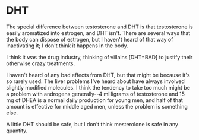 # DHT

The special difference between testosterone and DHT is that testosterone is easily aromatized into estrogen, and DHT isn't. There are several ways that the body can dispose of estrogen, but I haven't heard of that way of inactivating it; I don't think it happens in the body.

I think it was the drug industry, thinking of villains [DHT=BAD] to justify their otherwise crazy treatments.

I haven't heard of any bad effects from DHT, but that might be because it's so rarely used. The liver problems I've heard about have always involved slightly modified molecules. I think the tendency to take too much might be a problem with androgens generally--4 milligrams of testosterone and 15 mg of DHEA is a normal daily production for young men, and half of that amount is effective for middle aged men, unless the problem is something else. 

A little DHT should be safe, but I don't think mesterolone is safe in any quantity.

